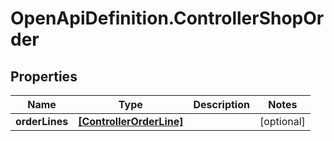 # OpenApiDefinition.ControllerShopOrder

## Properties
Name | Type | Description | Notes
------------ | ------------- | ------------- | -------------
**orderLines** | [**[ControllerOrderLine]**](ControllerOrderLine.md) |  | [optional] 
